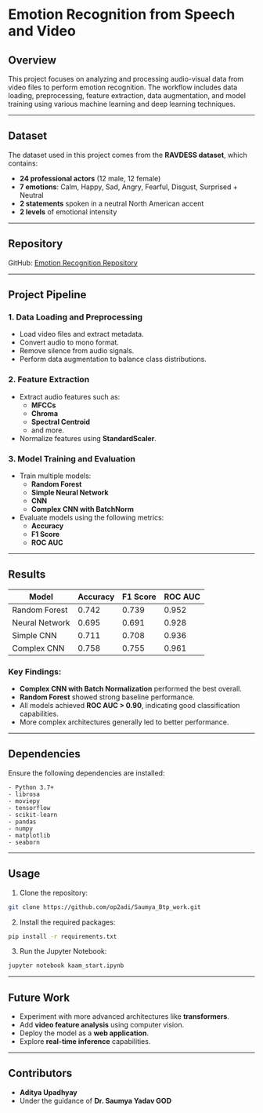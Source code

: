 # Emotion Recognition from Speech and Video

## Overview
This project focuses on analyzing and processing audio-visual data from video files to perform emotion recognition. The workflow includes data loading, preprocessing, feature extraction, data augmentation, and model training using various machine learning and deep learning techniques.

---

## Dataset

The dataset used in this project comes from the **RAVDESS dataset**, which contains:

- **24 professional actors** (12 male, 12 female)
- **7 emotions**: Calm, Happy, Sad, Angry, Fearful, Disgust, Surprised + Neutral
- **2 statements** spoken in a neutral North American accent
- **2 levels** of emotional intensity

---

## Repository

GitHub: [Emotion Recognition Repository](https://github.com/op2adi/Saumya_Btp_work.git)

---

## Project Pipeline

### 1. **Data Loading and Preprocessing**
- Load video files and extract metadata.
- Convert audio to mono format.
- Remove silence from audio signals.
- Perform data augmentation to balance class distributions.

### 2. **Feature Extraction**
- Extract audio features such as:
  - **MFCCs**
  - **Chroma**
  - **Spectral Centroid**
  - and more.
- Normalize features using **StandardScaler**.

### 3. **Model Training and Evaluation**
- Train multiple models:
  - **Random Forest**
  - **Simple Neural Network**
  - **CNN**
  - **Complex CNN with BatchNorm**
- Evaluate models using the following metrics:
  - **Accuracy**
  - **F1 Score**
  - **ROC AUC**

---

## Results

| Model         | Accuracy | F1 Score | ROC AUC |
|---------------|----------|----------|---------|
| Random Forest | 0.742    | 0.739    | 0.952   |
| Neural Network| 0.695    | 0.691    | 0.928   |
| Simple CNN    | 0.711    | 0.708    | 0.936   |
| Complex CNN   | 0.758    | 0.755    | 0.961   |

### Key Findings:
- **Complex CNN with Batch Normalization** performed the best overall.
- **Random Forest** showed strong baseline performance.
- All models achieved **ROC AUC > 0.90**, indicating good classification capabilities.
- More complex architectures generally led to better performance.

---

## Dependencies

Ensure the following dependencies are installed:

```plaintext
- Python 3.7+
- librosa
- moviepy
- tensorflow
- scikit-learn
- pandas
- numpy
- matplotlib
- seaborn
```

---

## Usage

1. Clone the repository:

```bash
git clone https://github.com/op2adi/Saumya_Btp_work.git
```

2. Install the required packages:

```bash
pip install -r requirements.txt
```

3. Run the Jupyter Notebook:

```bash
jupyter notebook kaam_start.ipynb
```

---

## Future Work

- Experiment with more advanced architectures like **transformers**.
- Add **video feature analysis** using computer vision.
- Deploy the model as a **web application**.
- Explore **real-time inference** capabilities.

---

## Contributors

- **Aditya Upadhyay**
- Under the guidance of **Dr. Saumya Yadav GOD**
